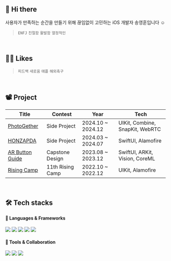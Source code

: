 ## 👋 Hi there
사용자가 만족하는 순간을 만들기 위해 끊임없이 고민하는 iOS 개발자 송영훈입니다 ☺️
> `ENFJ` `친절함` `활발함` `열정적인` 
<br>

## 💁🏻 Likes
> `피드백` `새로움` `애플` `해외축구` 
<br>

## 📽️ Project

| **Title** | **Contest** | **Year** | **Tech** |
|---|---|---|---|
|[PhotoGether](https://github.com/boostcampwm-2024/iOS04-PhotoGether)|Side Project|2024.10 ~ 2024.12 | UIKit, Combine, SnapKit, WebRTC |
|[HONZAPDA](https://github.com/Honzapda/Honzapda_iOS)|Side Project|2024.03 ~ 2024.07 | SwiftUI, Alamofire |
|[AR Button Guide](https://github.com/0Hooni/ButtonARGuide)|Capstone Design|2023.08 ~ 2023.12| SwiftUI, ARKit, Vision, CoreML |
|[Rising Camp](https://github.com/0Hooni/RisingCamp)|11th Rising Camp|2022.10 ~ 2022.12| UIKit, Alamofire |

<br>

## 🛠️ Tech stacks
#### 📌 Languages & Frameworks

<img src="https://img.shields.io/badge/Swift-F05138?style=for-the-badge&logo=Swift&logoColor=white"> <img src="https://img.shields.io/badge/UIKit-2396F3?style=for-the-badge&logo=apple&logoColor=white"> <img src="https://img.shields.io/badge/SwiftUI-FF5722?style=for-the-badge&logo=swift&logoColor=white"> <img src="https://img.shields.io/badge/Combine-007AFF?style=for-the-badge&logo=apple&logoColor=white"> <img src="https://img.shields.io/badge/WebRTC-0088CC?style=for-the-badge&logo=webrtc&logoColor=white">

#### 📌 Tools & Collaboration

<img src="https://img.shields.io/badge/Git-F05032?style=for-the-badge&logo=Git&logoColor=white"> <img src="https://img.shields.io/badge/GitHub-181717?style=for-the-badge&logo=GitHub&logoColor=white"> <img src="https://img.shields.io/badge/Figma-F24E1E?style=for-the-badge&logo=Figma&logoColor=white">
